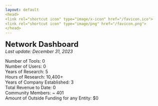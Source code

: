```yaml
---
layout: default
<head>
<link rel="shortcut icon" type="image/x-icon" href="/favicon.ico">
<link rel="shortcut icon" type="image/png" href="/favicon.png">
</head>
---
```


<b><font size="5">Network Dashboard</font></b>
<br>
_Last update: December 31, 2023_
<br>

Number of Tools: 0
<br>
Number of Users: 0
<br>
Years of Research: 5
<br>
Hours of Research: 10,400+ 
<br>
Years of Company Established: 3
<br>
Total Revenue to Date: 0
<br>
Community Members: ~ 401
<br>
Amount of Outside Funding for any Entity: $0
